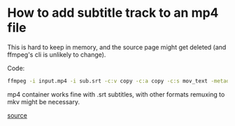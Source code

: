 # How to add subtitle track to an mp4 file

This is hard to keep in memory, and the source page might get deleted (and ffmpeg's cli is unlikely to change).

Code:

```bash
ffmpeg -i input.mp4 -i sub.srt -c:v copy -c:a copy -c:s mov_text -metadata:s:s:0 language=eng output.mp4
```

mp4 container works fine with .srt subtitles, with other formats remuxing to mkv might be necessary.

[source](https://mutsinzi.com/add-srt-subtitles-to-quicktime/)